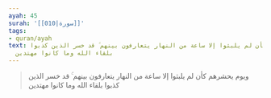 ```yaml
---
ayah: 45
surah: '[[010|سورة]]'
tags:
- quran/ayah
text: ويوم يحشرهم كأن لم يلبثوا إلا ساعة من النهار يتعارفون بينهم ۚ قد خسر الذين كذبوا
  بلقاء الله وما كانوا مهتدين
---
```

> ويوم يحشرهم كأن لم يلبثوا إلا ساعة من النهار يتعارفون بينهم ۚ قد خسر الذين كذبوا بلقاء الله وما كانوا مهتدين
